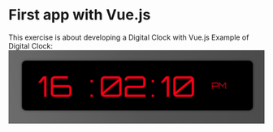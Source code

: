 # First app with Vue.js
This exercise is about developing a Digital Clock with Vue.js
Example of Digital Clock:
![Example](public/clock.png)

